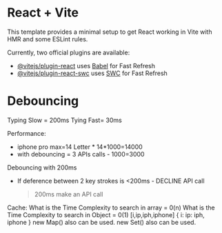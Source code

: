 # React + Vite

This template provides a minimal setup to get React working in Vite with HMR and some ESLint rules.

Currently, two official plugins are available:

- [@vitejs/plugin-react](https://github.com/vitejs/vite-plugin-react/blob/main/packages/plugin-react/README.md) uses [Babel](https://babeljs.io/) for Fast Refresh
- [@vitejs/plugin-react-swc](https://github.com/vitejs/vite-plugin-react-swc) uses [SWC](https://swc.rs/) for Fast Refresh

# Debouncing

Typing Slow = 200ms
Tying Fast= 30ms

Performance:

- iphone pro max=14 Letter * 14*1000=14000
- with debouncing = 3 APIs calls - 1000=3000

Debouncing with 200ms

- If deference between 2 key strokes is <200ms - DECLINE API call
  > 200ms make an API call

Cache:
What is the Time Complexity to search in array = 0(n)
What is the Time Complexity to search in Object = 0(1)
[i,ip,iph,iphone]
{
i:
ip:
iph,
iphone
}
new Map() also can be used.
new Set() also can be used.
